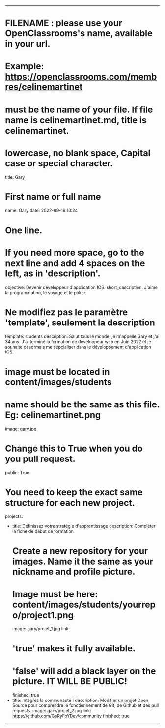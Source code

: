 ---

# FILENAME : please use your OpenClassrooms's name, available in your url.
# Example: https://openclassrooms.com/membres/celinemartinet
# must be the name of your file. If file name is celinemartinet.md, title is celinemartinet.
# lowercase, no blank space, Capital case or special character.
title: Gary

# First name or full name
name: Gary
date: 2022-09-19 10:24

# One line.
# If you need more space, go to the next line and add 4 spaces on the left, as in 'description'.
objective: Devenir développeur d'application IOS.
short_description: J'aime la programmation, le voyage et le poker.

# Ne modifiez pas le paramètre 'template', seulement la description
template: students
description:
    Salut tous le monde, je m'appelle Gary et j'ai 34 ans.
    J'ai terminé la formation de développeur web en Juin 2022 et je souhaite désormais
    me sépcialiser dans le développement d'application IOS.

# image must be located in content/images/students
# name should be the same as this file. Eg: celinemartinet.png
image: gary.jpg

# Change this to True when you do you pull request.
public: True

# You need to keep the exact same structure for each new project.
projects:
  - title: Définissez votre stratégie d'apprentissage
    description: Compléter la fiche de début de formation
    # Create a new repository for your images. Name it the same as your nickname and profile picture.
    # Image must be here: content/images/students/yourrepo/project1.png
    image: gary/projet_1.jpg
    link: 
    # 'true' makes it fully available.
    # 'false' will add a black layer on the picture. IT WILL BE PUBLIC!
    finished: true
  - title: Intégrez la communauté !
    description: Modifier un projet Open Source pour comprendre le fonctionnement de Git, de Github et des pull requests. 
    image: gary/projet_2.jpg
    link: https://github.com/GaRyFoYDev/community
    finished: true
  
---
